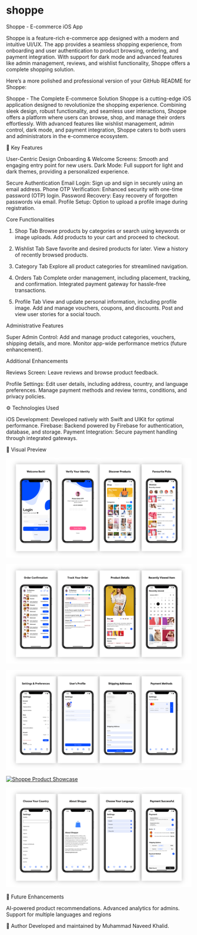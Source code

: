 # shoppe



Shoppe - E-commerce iOS App

Shoppe is a feature-rich e-commerce app designed with a modern and intuitive UI/UX. The app provides a seamless shopping experience, from onboarding and user authentication to product browsing, ordering, and payment integration. With support for dark mode and advanced features like admin management, reviews, and wishlist functionality, Shoppe offers a complete shopping solution.


Here’s a more polished and professional version of your GitHub README for Shoppe:

Shoppe - The Complete E-commerce Solution
Shoppe is a cutting-edge iOS application designed to revolutionize the shopping experience. Combining sleek design, robust functionality, and seamless user interactions, Shoppe offers a platform where users can browse, shop, and manage their orders effortlessly. With advanced features like wishlist management, admin control, dark mode, and payment integration, Shoppe caters to both users and administrators in the e-commerce ecosystem.

📌 Key Features

User-Centric Design
Onboarding & Welcome Screens: Smooth and engaging entry point for new users.
Dark Mode: Full support for light and dark themes, providing a personalized experience.

Secure Authentication
Email Login: Sign up and sign in securely using an email address.
Phone OTP Verification: Enhanced security with one-time password (OTP) login.
Password Recovery: Easy recovery of forgotten passwords via email.
Profile Setup: Option to upload a profile image during registration.

Core Functionalities
1. Shop Tab
Browse products by categories or search using keywords or image uploads.
Add products to your cart and proceed to checkout.

2. Wishlist Tab
Save favorite and desired products for later.
View a history of recently browsed products.

3. Category Tab
Explore all product categories for streamlined navigation.

4. Orders Tab
Complete order management, including placement, tracking, and confirmation.
Integrated payment gateway for hassle-free transactions.

5. Profile Tab
View and update personal information, including profile image.
Add and manage vouchers, coupons, and discounts.
Post and view user stories for a social touch.

Administrative Features

Super Admin Control:
Add and manage product categories, vouchers, shipping details, and more.
Monitor app-wide performance metrics (future enhancement).

Additional Enhancements

Reviews Screen:
Leave reviews and browse product feedback.

Profile Settings:
Edit user details, including address, country, and language preferences.
Manage payment methods and review terms, conditions, and privacy policies.

⚙️ Technologies Used

iOS Development: Developed natively with Swift and UIKit for optimal performance.
Firebase: Backend powered by Firebase for authentication, database, and storage.
Payment Integration: Secure payment handling through integrated gateways.

🎨 Visual Preview

[![Alt Text](https://github.com/naveedkhalid123/shoppe/blob/de83836bde40c6c58c6bfe65d2be37f23fffbed5/shoppe2.png)](https://github.com/naveedkhalid123/shoppe)

[![Shoppe Preview](https://github.com/naveedkhalid123/shoppe/blob/e0a1a56831fff5f911ab480a2e1d4bc93e46f0e1/shoppe3.png)](https://github.com/naveedkhalid123/shoppe)

[![Shoppe Features Overview](https://github.com/naveedkhalid123/shoppe/blob/41b3ae5040f749394f1c7a183430ed66935d8b88/shoppe4.png)](https://github.com/naveedkhalid123/shoppe)

[![Shoppe Product Showcase](https://github.com/naveedkhalid123/shoppe/blob/41b3ae5040f749394f1c7a183430ed66935d8b88/shoppe5.png)](https://github.com/naveedkhalid123/shoppe)

[![Shoppe Dashboard](https://github.com/naveedkhalid123/shoppe/blob/d792a8ae2e5703ed9eaa7e87c697596179d44d89/shoppe6.png)](https://github.com/naveedkhalid123/shoppe)



🔮 Future Enhancements

AI-powered product recommendations.
Advanced analytics for admins.
Support for multiple languages and regions

👤 Author
Developed and maintained by Muhammad Naveed Khalid.


